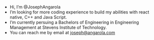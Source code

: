 - Hi, I’m @JosephAngarola
- I’m looking for more coding experience to build my abilities with react native, C++ and Java Script.
- I’m currently persuing a Bachelors of Engineering in Engineering Management at Stevens Institute of Technology.
- You can reach me by email at joseph@angarola.com

<!---
JosephAngarola/JosephAngarola is a ✨ special ✨ repository because its `README.md` (this file) appears on your GitHub profile.
You can click the Preview link to take a look at your changes.
--->
